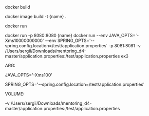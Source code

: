 docker build

docker image build -t {name} .

docker run 

docker run -p 8080:8080 {name}
docker run --env JAVA_OPTS='-Xms10000000000' --env SPRING_OPTS='--spring.config.location=/test/application.properties' -p 8081:8081 -v /Users/sergii/Downloads/mentoring_d4-master/application.properties:/test/application.properties ex3

ARG:

JAVA_OPTS='-Xms100'

SPRING_OPTS='--spring.config.location=/test/application.properties'

VOLUME:

-v /Users/sergii/Downloads/mentoring_d4-master/application.properties:/test/application.properties
